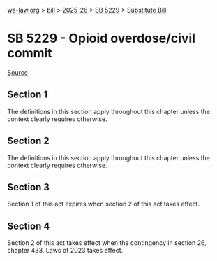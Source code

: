 [wa-law.org](/) > [bill](/bill/) > [2025-26](/bill/2025-26/) > [SB 5229](/bill/2025-26/sb/5229/) > [Substitute Bill](/bill/2025-26/sb/5229/S/)

# SB 5229 - Opioid overdose/civil commit

[Source](http://lawfilesext.leg.wa.gov/biennium/2025-26/Pdf/Bills/Senate%20Bills/5229-S.pdf)

## Section 1
The definitions in this section apply throughout this chapter unless the context clearly requires otherwise.

## Section 2
The definitions in this section apply throughout this chapter unless the context clearly requires otherwise.

## Section 3
Section 1 of this act expires when section 2 of this act takes effect.

## Section 4
Section 2 of this act takes effect when the contingency in section 26, chapter 433, Laws of 2023 takes effect.
